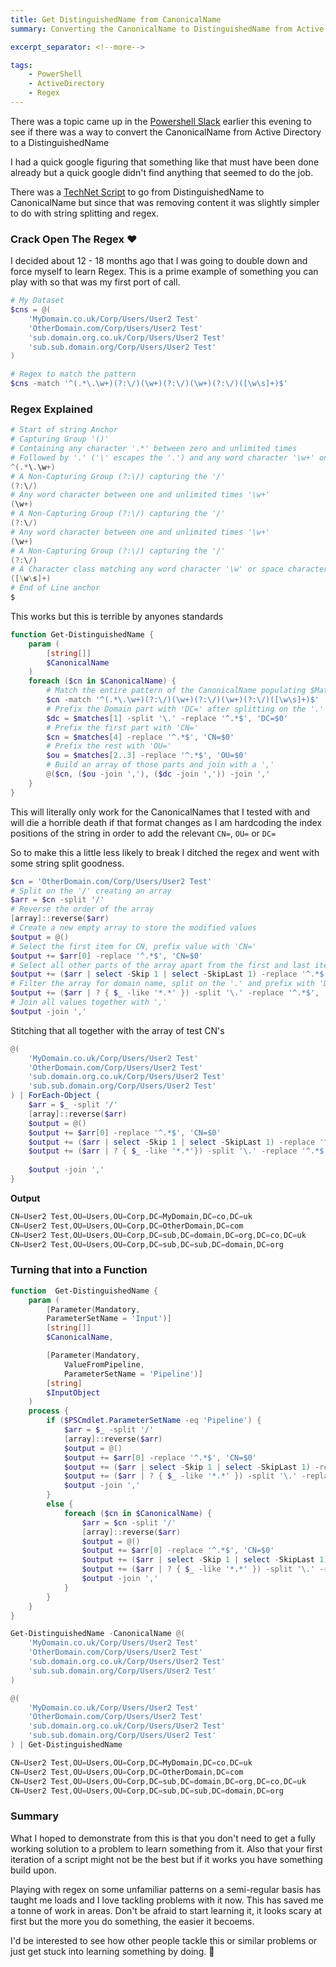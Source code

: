 ```yaml
---
title: Get DistinguishedName from CanonicalName
summary: Converting the CanonicalName to DistinguishedName from Active Directory

excerpt_separator: <!--more-->

tags:
    - PowerShell
    - ActiveDirectory
    - Regex
---
```


There was a topic came up in the [Powershell Slack](https://aka.ms/psslack) earlier this evening to see if there was a way to convert the CanonicalName from Active Directory to a DistinguishedName

I had a quick google figuring that something like that must have been done already but a quick google didn't find anything that seemed to do the job.

There was a [TechNet Script](https://gallery.technet.microsoft.com/scriptcenter/Get-CanonicalName-Convert-a2aa82e5) to go from DistinguishedName to CanonicalName but since that was removing content it was slightly simpler to do with string splitting and regex.

### Crack Open The Regex ❤
I decided about 12 - 18 months ago that I was going to double down and force myself to learn Regex. This is a prime example of something you can play with so that was my first port of call.

<!--more-->

```powershell
# My Dataset
$cns = @(
    'MyDomain.co.uk/Corp/Users/User2 Test'
    'OtherDomain.com/Corp/Users/User2 Test'
    'sub.domain.org.co.uk/Corp/Users/User2 Test'
    'sub.sub.domain.org/Corp/Users/User2 Test'
)

# Regex to match the pattern
$cns -match '^(.*\.\w+)(?:\/)(\w+)(?:\/)(\w+)(?:\/)([\w\s]+)$'
```

### Regex Explained
```powershell
# Start of string Anchor
# Capturing Group '()'
# Containing any character '.*' between zero and unlimited times
# Followed by '.' ('\' escapes the '.') and any word character '\w+' one more times
^(.*\.\w+)
# A Non-Capturing Group (?:\/) capturing the '/'
(?:\/)
# Any word character between one and unlimited times '\w+'
(\w+)
# A Non-Capturing Group (?:\/) capturing the '/'
(?:\/)
# Any word character between one and unlimited times '\w+'
(\w+)
# A Non-Capturing Group (?:\/) capturing the '/'
(?:\/)
# A Character class matching any word character '\w' or space character '\s'
([\w\s]+)
# End of Line anchor
$

```

This works but this is terrible by anyones standards

```powershell
function Get-DistinguishedName {
    param (
        [string[]]
        $CanonicalName
    )
    foreach ($cn in $CanonicalName) {
        # Match the entire pattern of the CanonicalName populating $Matches automatic variable
        $cn -match '^(.*\.\w+)(?:\/)(\w+)(?:\/)(\w+)(?:\/)([\w\s]+)$'
        # Prefix the Domain part with 'DC=' after splitting on the '.'
        $dc = $matches[1] -split '\.' -replace '^.*$', 'DC=$0'
        # Prefix the first part with 'CN='
        $cn = $matches[4] -replace '^.*$', 'CN=$0'
        # Prefix the rest with 'OU='
        $ou = $matches[2..3] -replace '^.*$', 'OU=$0'
        # Build an array of those parts and join with a ','
        @($cn, ($ou -join ','), ($dc -join ',')) -join ','
    }
}
```

This will literally only work for the CanonicalNames that I tested with and will die a horrible death if that format changes as I am hardcoding the index positions of the string in order to add the relevant `CN=`, `OU=` or `DC=`

So to make this a little less likely to break I ditched the regex and went with some string split goodness.

```powershell
$cn = 'OtherDomain.com/Corp/Users/User2 Test'
# Split on the '/' creating an array
$arr = $cn -split '/'
# Reverse the order of the array
[array]::reverse($arr)
# Create a new empty array to store the modified values
$output = @()
# Select the first item for CN, prefix value with 'CN='
$output += $arr[0] -replace '^.*$', 'CN=$0'
# Select all other parts of the array apart from the first and last items, prefix with 'OU='
$output += ($arr | select -Skip 1 | select -SkipLast 1) -replace '^.*$', 'OU=$0'
# Filter the array for domain name, split on the '.' and prefix with 'DC='
$output += ($arr | ? { $_ -like '*.*' }) -split '\.' -replace '^.*$', 'DC=$0'
# Join all values together with ','
$output -join ','
```

Stitching that all together with the array of test CN's

```powershell
@(
    'MyDomain.co.uk/Corp/Users/User2 Test'
    'OtherDomain.com/Corp/Users/User2 Test'
    'sub.domain.org.co.uk/Corp/Users/User2 Test'
    'sub.sub.domain.org/Corp/Users/User2 Test'
) | ForEach-Object {
    $arr = $_ -split '/'
    [array]::reverse($arr)
    $output = @()
    $output += $arr[0] -replace '^.*$', 'CN=$0'
    $output += ($arr | select -Skip 1 | select -SkipLast 1) -replace '^.*$', 'OU=$0'
    $output += ($arr | ? { $_ -like '*.*'}) -split '\.' -replace '^.*$', 'DC=$0'
    
    $output -join ','
}
```
**Output**
```powershell
CN=User2 Test,OU=Users,OU=Corp,DC=MyDomain,DC=co,DC=uk
CN=User2 Test,OU=Users,OU=Corp,DC=OtherDomain,DC=com
CN=User2 Test,OU=Users,OU=Corp,DC=sub,DC=domain,DC=org,DC=co,DC=uk
CN=User2 Test,OU=Users,OU=Corp,DC=sub,DC=sub,DC=domain,DC=org
```

### Turning that into a Function
```powershell
function  Get-DistinguishedName {
    param (
        [Parameter(Mandatory,
        ParameterSetName = 'Input')]
        [string[]]
        $CanonicalName,

        [Parameter(Mandatory,
            ValueFromPipeline,
            ParameterSetName = 'Pipeline')]
        [string]
        $InputObject
    )
    process {
        if ($PSCmdlet.ParameterSetName -eq 'Pipeline') {
            $arr = $_ -split '/'
            [array]::reverse($arr)
            $output = @()
            $output += $arr[0] -replace '^.*$', 'CN=$0'
            $output += ($arr | select -Skip 1 | select -SkipLast 1) -replace '^.*$', 'OU=$0'
            $output += ($arr | ? { $_ -like '*.*' }) -split '\.' -replace '^.*$', 'DC=$0'
            $output -join ','
        }
        else {
            foreach ($cn in $CanonicalName) {
                $arr = $cn -split '/'
                [array]::reverse($arr)
                $output = @()
                $output += $arr[0] -replace '^.*$', 'CN=$0'
                $output += ($arr | select -Skip 1 | select -SkipLast 1) -replace '^.*$', 'OU=$0'
                $output += ($arr | ? { $_ -like '*.*' }) -split '\.' -replace '^.*$', 'DC=$0'
                $output -join ','
            }
        }
    }
}
```

```powershell
Get-DistinguishedName -CanonicalName @(
    'MyDomain.co.uk/Corp/Users/User2 Test'
    'OtherDomain.com/Corp/Users/User2 Test'
    'sub.domain.org.co.uk/Corp/Users/User2 Test'
    'sub.sub.domain.org/Corp/Users/User2 Test'
)

@(
    'MyDomain.co.uk/Corp/Users/User2 Test'
    'OtherDomain.com/Corp/Users/User2 Test'
    'sub.domain.org.co.uk/Corp/Users/User2 Test'
    'sub.sub.domain.org/Corp/Users/User2 Test'
) | Get-DistinguishedName
```

```powershell
CN=User2 Test,OU=Users,OU=Corp,DC=MyDomain,DC=co,DC=uk
CN=User2 Test,OU=Users,OU=Corp,DC=OtherDomain,DC=com
CN=User2 Test,OU=Users,OU=Corp,DC=sub,DC=domain,DC=org,DC=co,DC=uk
CN=User2 Test,OU=Users,OU=Corp,DC=sub,DC=sub,DC=domain,DC=org
```

### Summary
What I hoped to demonstrate from this is that you don't need to get a fully working solution to a problem to learn something from it. Also that your first iteration of a script might not be the best but if it works you have something build upon.

Playing with regex on some unfamiliar patterns on a semi-regular basis has taught me loads and I love tackling problems with it now. This has saved me a tonne of work in areas. Don't be afraid to start learning it, it looks scary at first but the more you do something, the easier it becoems.

I'd be interested to see how other people tackle this or similar problems or just get stuck into learning something by doing. 🙂